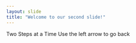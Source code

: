 ```yaml
---
layout: slide
title: "Welcome to our second slide!"
---
```

Two Steps at a Time
Use the left arrow to go back
